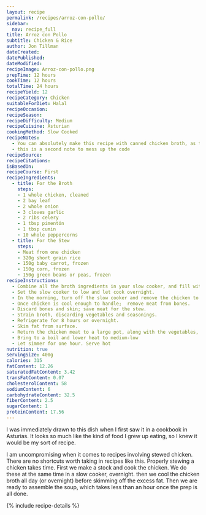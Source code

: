 ```yaml
---
layout: recipe
permalink: /recipes/arroz-con-pollo/
sidebar:
  nav: recipe_full
title: Arroz con Pollo
subtitle: Chicken & Rice
author: Jon Tillman
dateCreated: 
datePublished: 
dateModified: 
recipeImage: Arroz-con-pollo.png
prepTime: 12 hours
cookTime: 12 hours
totalTime: 24 hours
recipeYield: 12
recipeCategory: Chicken
suitableForDiet: Halal
recipeOccasion: 
recipeSeason: 
recipeDifficulty: Medium
recipeCuisine: Asturian
cookingMethod: Slow Cooked
recipeNotes:
  - You can absolutely make this recipe with canned chicken broth, as time and budget allows.
  - this is a second note to mess up the code
recipeSource: 
recipeCitations:
isBasedOn: 
recipeCourse: First
recipeIngredients:
  - title: For the Broth
    steps:
    - 1 whole chicken, cleaned
    - 2 bay leaf
    - 2 whole onion
    - 3 cloves garlic
    - 2 ribs celery
    - 1 tbsp pimentón
    - 1 tbsp cumin
    - 10 whole peppercorns
  - title: For the Stew
    steps:
    - Meat from one chicken
    - 320g short grain rice
    - 150g baby carrot, frozen
    - 150g corn, frozen
    - 150g green beans or peas, frozen
recipeInstructions:
  - Combine all the broth ingredients in your slow cooker, and fill with water to just cover the chicken (about 2 quarts).
  - Set the slow cooker to low and let cook overnight.
  - In the morning, turn off the slow cooker and remove the chicken to a strainer set over a bowl. Let cool.
  - Once chicken is cool enough to handle;  remove meat from bones.
  - Discard bones and skin; save meat for the stew.
  - Strain broth, discarding vegetables and seasonings.
  - Refrigerate for 8 hours or overnight.
  - Skim fat from surface.
  - Return the chicken meat to a large pot, along with the vegetables, the rice, and the skimmed broth
  - Bring to a boil and lower heat to medium-low
  - Let simmer for one hour. Serve hot
nutrition: true
servingSize: 400g
calories: 315
fatContent: 12.26
saturatedFatContent: 3.42
transFatContent: 0.07
cholesterolContent: 58
sodiumContent: 6
carbohydrateContent: 32.5
fiberContent: 2.5
sugarContent: 1
proteinContent: 17.56
---
```


I was immediately drawn to this dish when I first saw it in a cookbook in Asturias. It looks so much like the kind of food I grew up eating, so I knew it would be my sort of recipe. 

I am uncompromising when it comes to recipes involving stewed chicken. There are no shortcuts worth taking in recipes like this. Properly stewing a chicken takes time. First we make a stock and cook the chicken. We do these at the same time in a slow cooker, overnight. then we cool the chicken broth all day (or overnight) before skimming off the excess fat. Then we are ready to assemble the soup, which takes less than an hour once the prep is all done.

{% include recipe-details %}